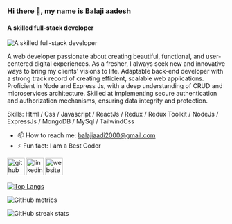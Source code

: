 ### Hi there 👋, my name is Balaji aadesh
#### A skilled full-stack developer
![A skilled full-stack developer](https://i.ibb.co/2yDw3q4/portfolio.png)

A web developer passionate about creating beautiful, functional, and user-centered digital experiences. As a fresher, I always seek new and innovative ways to bring my clients' visions to life.
Adaptable back-end developer with a strong track record of creating efficient, scalable web applications. Proficient in Node and Express Js, with a deep understanding of CRUD and microservices architecture. Skilled at implementing secure authentication and authorization mechanisms, ensuring data integrity and protection.

Skills: Html / Css / Javascript / ReactJs / Redux / Redux Toolkit / NodeJs / ExpressJs / MongoDB / MySql / TailwindCss

- 📫 How to reach me:  balajiaadi2000@gmail.com 
- ⚡ Fun fact: I am a Best Coder 


[<img src='https://cdn.jsdelivr.net/npm/simple-icons@3.0.1/icons/github.svg' alt='github' height='40'>](https://github.com/balaji-aadi)  [<img src='https://cdn.jsdelivr.net/npm/simple-icons@3.0.1/icons/linkedin.svg' alt='linkedin' height='40'>](https://www.linkedin.com/in/balajiaadi2000/)  [<img src='https://cdn.jsdelivr.net/npm/simple-icons@3.0.1/icons/icloud.svg' alt='website' height='40'>](https://balajiaadi-portfolio.netlify.app/about)  

[![Top Langs](https://github-readme-stats.vercel.app/api/top-langs/?username=balaji-aadi)](https://github.com/anuraghazra/github-readme-stats)

![GitHub metrics](https://metrics.lecoq.io/balaji-aadi)  

![GitHub streak stats](https://streak-stats.demolab.com/?user=balaji-aadi)  

